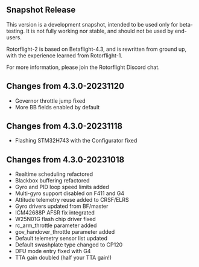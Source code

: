 ## Snapshot Release

This version is a development snapshot, intended to be used only for beta-testing.
It is not fully working nor stable, and should not be used by end-users.

Rotorflight-2 is based on Betaflight-4.3, and is rewritten from ground up,
with the experience learned from Rotorflight-1.

For more information, please join the Rotorflight Discord chat.


## Changes from 4.3.0-20231120

- Governor throttle jump fixed
- More BB fields enabled by default

## Changes from 4.3.0-20231118

- Flashing STM32H743 with the Configurator fixed

## Changes from 4.3.0-20231018

- Realtime scheduling refactored
- Blackbox buffering refactored
- Gyro and PID loop speed limits added
- Multi-gyro support disabled on F411 and G4
- Attitude telemetry reuse added to CRSF/ELRS
- Gyro drivers updated from BF/master
- ICM42688P AFSR fix integrated
- W25N01G flash chip driver fixed
- rc_arm_throttle parameter added
- gov_handover_throttle parameter added
- Default telemetry sensor list updated
- Default swashplate type changed to CP120
- DFU mode entry fixed with G4
- TTA gain doubled (half your TTA gain!)
